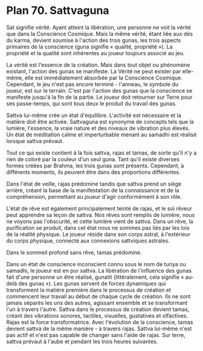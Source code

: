 # Plan 70. Sattvaguna

Sat signifie vérité. Ayant atteint la libération, une personne ne voit la vérité que dans la Conscience Cosmique. Mais la même vérité, étant liée aux dés du karma, devient soumise à l'action des trois gunas, les trois aspects primaires de la conscience (guna signifie « qualité, propriété »). La propriété et la qualité sont inhérentes au joueur toujours associé au jeu.

La vérité est l'essence de la création. Mais dans tout objet ou phénomène existant, l'action des gunas se manifeste. La Vérité ne peut exister par elle-même, elle est immédiatement absorbée par la Conscience Cosmique. Cependant, le jeu n'est pas encore terminé - l'anneau, le symbole du joueur, est sur le terrain. C'est par l'action des gunas que la conscience se manifeste jusqu'à la fin de la partie. Le joueur doit retourner sur Terre pour ses passe-temps, qui sont tous deux le produit du travail des gunas.

Sattva lui-même crée un état d'équilibre. L'activité est nécessaire et la matière doit être activée. Sattvaguna est synonyme de concepts tels que la lumière, l'essence, la vraie nature et des niveaux de vibration plus élevés. Un état de méditation calme et imperturbable menant au samadhi est réalisé lorsque sattva prévaut.

Tout ce qui existe contient à la fois sattva, rajas et tamas, de sorte qu'il n'y a rien de coloré par la couleur d'un seul guna. Tant qu'il existe diverses formes créées par Brahma, les trois gunas sont présents. Cependant, à différents moments, ils peuvent être dans des proportions différentes.

Dans l'état de veille, rajas prédomine tandis que sattva prend un siège arrière, créant la base de la manifestation de la connaissance et de la compréhension, permettant au joueur d'agir conformément à son rôle.

L'état de rêve est également principalement teinté de rajas, et le soi rêveur peut apprendre sa leçon de sattva. Nos rêves sont remplis de lumière, nous ne voyons pas l'obscurité, et cette lumière vient de sattva. Dans un rêve, la purification se produit, dans cet état nous ne sommes pas liés par les lois de la réalité physique. Le joueur réside dans son corps astral, à l'extérieur du corps physique, connecté aux connexions sattviques astrales.

Dans le sommeil profond sans rêve, tamas prédomine.

Dans un état de conscience inconscient connu sous le nom de turiya ou samadhi, le joueur est en pur sattva. La libération de l'influence des gunas fait d'une personne un être réalisé, gunatit (littéralement, cela signifie « au-delà des gunas »). Les gunas servent de forces dynamiques qui transforment la matière première dans le processus de création et commencent leur travail au début de chaque cycle de création. Ils ne sont jamais séparés les uns des autres, agissant ensemble et se transformant l'un à travers l'autre. Sattva dans le processus de création devient tamas, créant des vibrations sonores, tactiles, visuelles, gustatives et olfactives. Rajas est la force transformatrice. Avec l'évolution de la conscience, tamas devient sattva de la même manière - à travers rajas. Sattva lui-même n'est pas actif et n'est pas capable de changer sans l'aide de rajas. Sur terre, sattva prévaut à l'aube et pendant les trois heures suivantes.
